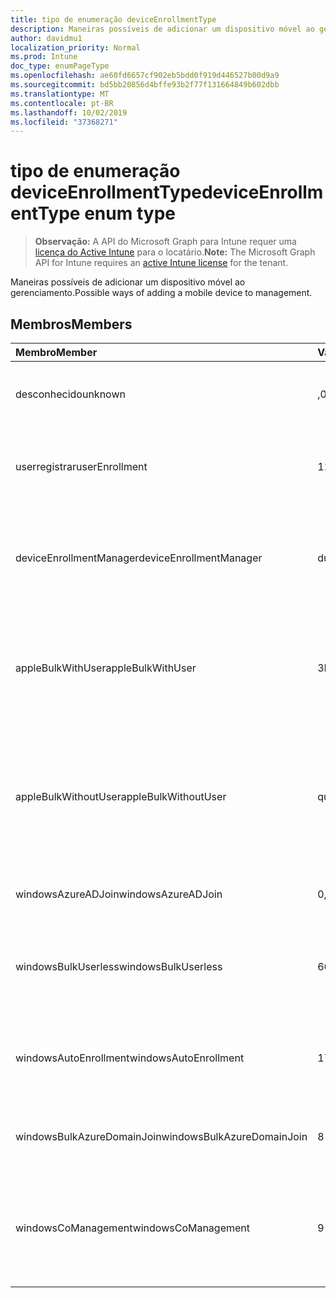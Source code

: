 ```yaml
---
title: tipo de enumeração deviceEnrollmentType
description: Maneiras possíveis de adicionar um dispositivo móvel ao gerenciamento.
author: davidmu1
localization_priority: Normal
ms.prod: Intune
doc_type: enumPageType
ms.openlocfilehash: ae60fd6657cf902eb5bdd0f919d446527b00d9a9
ms.sourcegitcommit: bd5bb20856d4bffe93b2f77f131664849b602dbb
ms.translationtype: MT
ms.contentlocale: pt-BR
ms.lasthandoff: 10/02/2019
ms.locfileid: "37368271"
---
```

# <a name="deviceenrollmenttype-enum-type"></a><span data-ttu-id="a40e0-103">tipo de enumeração deviceEnrollmentType</span><span class="sxs-lookup"><span data-stu-id="a40e0-103">deviceEnrollmentType enum type</span></span>

> <span data-ttu-id="a40e0-104">**Observação:** A API do Microsoft Graph para Intune requer uma [licença do Active Intune](https://go.microsoft.com/fwlink/?linkid=839381) para o locatário.</span><span class="sxs-lookup"><span data-stu-id="a40e0-104">**Note:** The Microsoft Graph API for Intune requires an [active Intune license](https://go.microsoft.com/fwlink/?linkid=839381) for the tenant.</span></span>

<span data-ttu-id="a40e0-105">Maneiras possíveis de adicionar um dispositivo móvel ao gerenciamento.</span><span class="sxs-lookup"><span data-stu-id="a40e0-105">Possible ways of adding a mobile device to management.</span></span>

## <a name="members"></a><span data-ttu-id="a40e0-106">Membros</span><span class="sxs-lookup"><span data-stu-id="a40e0-106">Members</span></span>
|<span data-ttu-id="a40e0-107">Membro</span><span class="sxs-lookup"><span data-stu-id="a40e0-107">Member</span></span>|<span data-ttu-id="a40e0-108">Valor</span><span class="sxs-lookup"><span data-stu-id="a40e0-108">Value</span></span>|<span data-ttu-id="a40e0-109">Descrição</span><span class="sxs-lookup"><span data-stu-id="a40e0-109">Description</span></span>|
|:---|:---|:---|
|<span data-ttu-id="a40e0-110">desconhecido</span><span class="sxs-lookup"><span data-stu-id="a40e0-110">unknown</span></span>|<span data-ttu-id="a40e0-111">,0</span><span class="sxs-lookup"><span data-stu-id="a40e0-111">0</span></span>|<span data-ttu-id="a40e0-112">O valor padrão, o tipo de registro não foi coletado.</span><span class="sxs-lookup"><span data-stu-id="a40e0-112">Default value, enrollment type was not collected.</span></span>|
|<span data-ttu-id="a40e0-113">userregistrar</span><span class="sxs-lookup"><span data-stu-id="a40e0-113">userEnrollment</span></span>|<span data-ttu-id="a40e0-114">1</span><span class="sxs-lookup"><span data-stu-id="a40e0-114">1</span></span>|<span data-ttu-id="a40e0-115">Registro controlado pelo usuário por meio do canal BYOD.</span><span class="sxs-lookup"><span data-stu-id="a40e0-115">User driven enrollment through BYOD channel.</span></span>|
|<span data-ttu-id="a40e0-116">deviceEnrollmentManager</span><span class="sxs-lookup"><span data-stu-id="a40e0-116">deviceEnrollmentManager</span></span>|<span data-ttu-id="a40e0-117">duas</span><span class="sxs-lookup"><span data-stu-id="a40e0-117">2</span></span>|<span data-ttu-id="a40e0-118">Registro de usuário com uma conta de Gerenciador de registro de dispositivo.</span><span class="sxs-lookup"><span data-stu-id="a40e0-118">User enrollment with a device enrollment manager account.</span></span>|
|<span data-ttu-id="a40e0-119">appleBulkWithUser</span><span class="sxs-lookup"><span data-stu-id="a40e0-119">appleBulkWithUser</span></span>|<span data-ttu-id="a40e0-120">3D</span><span class="sxs-lookup"><span data-stu-id="a40e0-120">3</span></span>|<span data-ttu-id="a40e0-121">Inscrição em massa da Apple com o desafio do usuário.</span><span class="sxs-lookup"><span data-stu-id="a40e0-121">Apple bulk enrollment with user challenge.</span></span> <span data-ttu-id="a40e0-122">(DEP, Apple Configurator)</span><span class="sxs-lookup"><span data-stu-id="a40e0-122">(DEP, Apple Configurator)</span></span>|
|<span data-ttu-id="a40e0-123">appleBulkWithoutUser</span><span class="sxs-lookup"><span data-stu-id="a40e0-123">appleBulkWithoutUser</span></span>|<span data-ttu-id="a40e0-124">quatro</span><span class="sxs-lookup"><span data-stu-id="a40e0-124">4</span></span>|<span data-ttu-id="a40e0-125">Inscrição em massa da Apple sem o desafio do usuário.</span><span class="sxs-lookup"><span data-stu-id="a40e0-125">Apple bulk enrollment without user challenge.</span></span> <span data-ttu-id="a40e0-126">(DEP, Apple Configurator, configuração móvel)</span><span class="sxs-lookup"><span data-stu-id="a40e0-126">(DEP, Apple Configurator, Mobile Config)</span></span>|
|<span data-ttu-id="a40e0-127">windowsAzureADJoin</span><span class="sxs-lookup"><span data-stu-id="a40e0-127">windowsAzureADJoin</span></span>|<span data-ttu-id="a40e0-128">0,5</span><span class="sxs-lookup"><span data-stu-id="a40e0-128">5</span></span>|<span data-ttu-id="a40e0-129">Ingressar no Azure AD do Windows 10.</span><span class="sxs-lookup"><span data-stu-id="a40e0-129">Windows 10 Azure AD Join.</span></span>|
|<span data-ttu-id="a40e0-130">windowsBulkUserless</span><span class="sxs-lookup"><span data-stu-id="a40e0-130">windowsBulkUserless</span></span>|<span data-ttu-id="a40e0-131">6</span><span class="sxs-lookup"><span data-stu-id="a40e0-131">6</span></span>|<span data-ttu-id="a40e0-132">Registro em massa do Windows 10 através do ICD com o certificado.</span><span class="sxs-lookup"><span data-stu-id="a40e0-132">Windows 10 Bulk enrollment through ICD with certificate.</span></span>|
|<span data-ttu-id="a40e0-133">windowsAutoEnrollment</span><span class="sxs-lookup"><span data-stu-id="a40e0-133">windowsAutoEnrollment</span></span>|<span data-ttu-id="a40e0-134">178</span><span class="sxs-lookup"><span data-stu-id="a40e0-134">7</span></span>|<span data-ttu-id="a40e0-135">Registro automático do Windows 10.</span><span class="sxs-lookup"><span data-stu-id="a40e0-135">Windows 10 automatic enrollment.</span></span> <span data-ttu-id="a40e0-136">(Adicionar conta de trabalho)</span><span class="sxs-lookup"><span data-stu-id="a40e0-136">(Add work account)</span></span>|
|<span data-ttu-id="a40e0-137">windowsBulkAzureDomainJoin</span><span class="sxs-lookup"><span data-stu-id="a40e0-137">windowsBulkAzureDomainJoin</span></span>|<span data-ttu-id="a40e0-138">8 </span><span class="sxs-lookup"><span data-stu-id="a40e0-138">8</span></span>|<span data-ttu-id="a40e0-139">Ingresso no Azure AD em massa do Windows 10.</span><span class="sxs-lookup"><span data-stu-id="a40e0-139">Windows 10 bulk Azure AD Join.</span></span>|
|<span data-ttu-id="a40e0-140">windowsCoManagement</span><span class="sxs-lookup"><span data-stu-id="a40e0-140">windowsCoManagement</span></span>|<span data-ttu-id="a40e0-141">9 </span><span class="sxs-lookup"><span data-stu-id="a40e0-141">9</span></span>|<span data-ttu-id="a40e0-142">Co-gerenciamento de intergestão do Windows 10 disparado por AutoPilot ou política de grupo.</span><span class="sxs-lookup"><span data-stu-id="a40e0-142">Windows 10 Co-Management triggered by AutoPilot or Group Policy.</span></span>|




